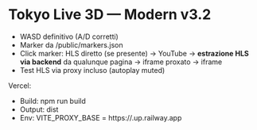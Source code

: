 # Tokyo Live 3D — Modern v3.2
- WASD definitivo (A/D corretti)
- Marker da /public/markers.json
- Click marker: HLS diretto (se presente) → YouTube → **estrazione HLS via backend** da qualunque pagina → iframe proxato → iframe
- Test HLS via proxy incluso (autoplay muted)

Vercel:
- Build: npm run build
- Output: dist
- Env: VITE_PROXY_BASE = https://<subdomain>.up.railway.app
